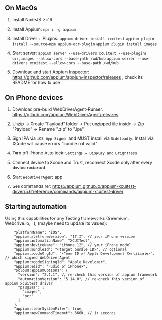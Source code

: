## On MacOs

1. Install NodeJS >=16

2. Install Appium: `npm i -g appium`

3. Install Driver + Plugins:
`appium driver install xcuitest`
`appium plugin install --source=npm appium-ocr-plugin`
`appium plugin install images`

4. Start server: `appium server --use-drivers xcuitest --use-plugins ocr,images --allow-cors --base-path /wd/hub`
`appium server --use-drivers xcuitest --allow-cors --base-path /wd/hub`

5. Download and start Appium Inspector: https://github.com/appium/appium-inspector/releases ; check its README for how to use

## On iPhone devices

1. Download pre-build WebDriverAgent-Runner: https://github.com/appium/WebDriverAgent/releases

2. Unzip → Create "Payload" folder → Put unzipped file inside → Zip "Payload" → Rename ".zip" to ".ipa"

3. Sign IPA via `iOS App Signer` and MUST install via `Sideloadly`. Install via XCode will cause errors "bundle not valid".

4. Turn off iPhone Auto lock: `Settings → Display and Brightness`

5. Connect device to Xcode and Trust, reconnect Xcode only after every device restarted

6. Start `WebDriverAgent` app

7. See commands ref: https://appium.github.io/appium-xcuitest-driver/5.6/reference/commands/appium-xcuitest-driver

## Starting automation

Using this capabilities for any Testing frameworks (Selemium, Webdrive.io,...), (maybe need to update its values):

```
    "platformName": "iOS",
    "appium:platformVersion": "17.3", // your iPhone version
    "appium:automationName": "XCUITest",
    "appium:deviceName": "iPhone 12", // your iPhone model
    "appium:bundleId": "<target bundle ID>", // optional
    "appium:xcodeOrgId": "<Team ID of Apple Development Certiicate>", // which signed WebDriverAgent
    "appium:xcodeSigningId": "Apple Developer",
    "appium:udid": "<udid of iPhone>",
    "$cloud:appiumOptions": {
      "version": "2.4.1", // re-check this version of appium framework
      "automationVersion": "5.14.0", // re-check this version of appium xcuitest driver
      "plugins": [
        "images",
        "ocr"
      ]
    },
    "appium:clearSystemFiles": true,
    "appium:newCommandTimeout": 3600, // in seconds
```